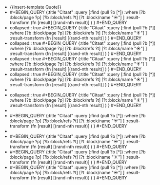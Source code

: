 - {{insert-template Quote}}
- #+BEGIN_QUERY
  {:title "Citaat"
  :query [:find (pull ?b [*])
       :where
       [?b :block/page ?p]
       [?b :block/refs ?t]
       [?t :block/name "☀️"]
  ]
  :result-transform (fn [result] [(rand-nth result)] )
  }
  #+END_QUERY
- collapsed:: true
  #+BEGIN_QUERY
  {:title "Citaat"
  :query [:find (pull ?b [*])
       :where
       [?b :block/page ?p]
       [?b :block/refs ?t]
       [?t :block/name "☀️"]
  ]
  :result-transform (fn [result] [(rand-nth result)] )
  }
  #+END_QUERY
- collapsed:: true
  #+BEGIN_QUERY
  {:title "Citaat"
  :query [:find (pull ?b [*])
       :where
       [?b :block/page ?p]
       [?b :block/refs ?t]
       [?t :block/name "☀️"]
  ]
  :result-transform (fn [result] [(rand-nth result)] )
  }
  #+END_QUERY
- collapsed:: true
  #+BEGIN_QUERY
  {:title "Citaat"
  :query [:find (pull ?b [*])
       :where
       [?b :block/page ?p]
       [?b :block/refs ?t]
       [?t :block/name "☀️"]
  ]
  :result-transform (fn [result] [(rand-nth result)] )
  }
  #+END_QUERY
- collapsed:: true
  #+BEGIN_QUERY
  {:title "Citaat"
  :query [:find (pull ?b [*])
       :where
       [?b :block/page ?p]
       [?b :block/refs ?t]
       [?t :block/name "☀️"]
  ]
  :result-transform (fn [result] [(rand-nth result)] )
  }
  #+END_QUERY
-
- collapsed:: true
  #+BEGIN_QUERY
  {:title "Citaat"
  :query [:find (pull ?b [*])
       :where
       [?b :block/page ?p]
       [?b :block/refs ?t]
       [?t :block/name "☀️"]
  ]
  :result-transform (fn [result] [(rand-nth result)] )
  }
  #+END_QUERY
-
- #+BEGIN_QUERY
  {:title "Citaat"
  :query [:find (pull ?b [*])
       :where
       [?b :block/page ?p]
       [?b :block/refs ?t]
       [?t :block/name "☀️"]
  ]
  :result-transform (fn [result] [(rand-nth result)] )
  }
  #+END_QUERY
-
- #+BEGIN_QUERY
  {:title "Citaat"
  :query [:find (pull ?b [*])
       :where
       [?b :block/page ?p]
       [?b :block/refs ?t]
       [?t :block/name "☀️"]
  ]
  :result-transform (fn [result] [(rand-nth result)] )
  }
  #+END_QUERY
- #+BEGIN_QUERY
  {:title "Citaat"
  :query [:find (pull ?b [*])
       :where
       [?b :block/page ?p]
       [?b :block/refs ?t]
       [?t :block/name "☀️"]
  ]
  :result-transform (fn [result] [(rand-nth result)] )
  }
  #+END_QUERY
- #+BEGIN_QUERY
  {:title "Citaat"
  :query [:find (pull ?b [*])
       :where
       [?b :block/page ?p]
       [?b :block/refs ?t]
       [?t :block/name "☀️"]
  ]
  :result-transform (fn [result] [(rand-nth result)] )
  }
  #+END_QUERY